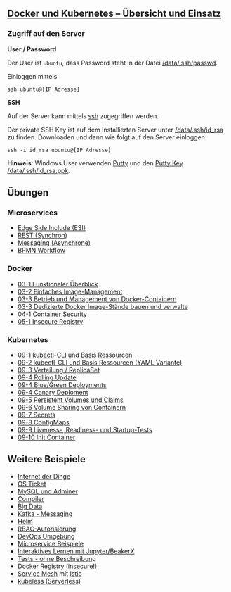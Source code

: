 ## [Docker und Kubernetes – Übersicht und Einsatz ](https://www.digicomp.ch/trends/docker-trainings/docker-und-kubernetes-uebersicht-und-einsatz)

### Zugriff auf den Server

**User / Password**

Der User ist `ubuntu`, dass Password steht in der Datei [/data/.ssh/passwd](/data/.ssh/passwd).

Einloggen mittels

    ssh ubuntu@[IP Adresse]

**SSH**

Auf der Server kann mittels [ssh](https://wiki.ubuntuusers.de/SSH/) zugegriffen werden.

Der private SSH Key ist auf dem Installierten Server unter [/data/.ssh/id_rsa](/data/.ssh/id_rsa) zu finden. Downloaden und dann wie folgt auf den Server einloggen:

    ssh -i id_rsa ubuntu@[IP Adresse]
    
**Hinweis**: Windows User verwenden [Putty](https://www.putty.org/) und den [Putty Key /data/.ssh/id_rsa.ppk](/data/.ssh/id_rsa.ppk). 

Übungen
-------

### Microservices

* [Edge Side Include (ESI)](:32188/notebooks/work/demo/Microservices-ESI.ipynb)
* [REST (Synchron)](:32188/notebooks/work/demo/Microservices-REST.ipynb)
* [Messaging (Asynchrone)](:32188/notebooks/work/demo/Microservices-Messaging.ipynb)
* [BPMN Workflow](:32188/notebooks/work/demo/Microservices-BPMN.ipynb)

### Docker

* [03-1 Funktionaler Überblick](:32188/notebooks/work/03-1-Docker.ipynb)
* [03-2 Einfaches Image-Management](:32188/notebooks/work/03-2-Docker.ipynb)
* [03-3 Betrieb und Management von Docker-Containern](:32188/notebooks/work/03-3-Docker.ipynb)
* [03-3 Dedizierte Docker Image-Stände bauen und verwalte](:32188/notebooks/work/03-4-Docker.ipynb)
* [04-1 Container Security](:32188/notebooks/work/04-1-ContainerSecurity.ipynb)
* [05-1 Insecure Registry](:32188/notebooks/work/05-1-Registry.ipynb)

### Kubernetes

* [09-1 kubectl-CLI und Basis Ressourcen](:32188/notebooks/work/09-1-kubectl.ipynb)
* [09-2 kubectl-CLI und Basis Ressourcen (YAML Variante)](:32188/notebooks/work/09-2-YAML.ipynb)
* [09-3 Verteilung / ReplicaSet](:32188/notebooks/work/09-3-ReplicaSet.ipynb)
* [09-4 Rolling Update](:32188/notebooks/work/09-4-Deployment.ipynb)
* [09-4 Blue/Green Deployments](:32188/notebooks/work/09-4-Deployment-BlueGreen.ipynb)
* [09-4 Canary Deploment](:32188/notebooks/work/09-4-Deployment-Canary.ipynb)
* [09-5 Persistent Volumes und Claims](:32188/notebooks/work/09-5-hostPath.ipynb)
* [09-6 Volume Sharing von Containern](:32188/notebooks/work/09-6-Volume.ipynb)
* [09-7 Secrets](:32188/notebooks/work/09-7-Secrets.ipynb)
* [09-8 ConfigMaps](:32188/notebooks/work/09-8-ConfigMap.ipynb)
* [09-9 Liveness-, Readiness- und Startup-Tests](:32188/notebooks/work/09-9-Tests.ipynb)
* [09-10 Init Container](:32188/notebooks/work/09-10-Init.ipynb)

Weitere Beispiele
-----------------

* [Internet der Dinge](https://github.com/mc-b/duk/iot)
* [OS Ticket](https://github.com/mc-b/duk/osticket)
* [MySQL und Adminer](https://github.com/mc-b/duk/mysql)
* [Compiler](https://github.com/mc-b/duk/compiler)
* [Big Data](https://github.com/mc-b/duk/bigdata)
* [Kafka - Messaging](https://github.com/mc-b/duk/kafka) 
* [Helm](https://github.com/mc-b/duk/helm)
* [RBAC-Autorisierung](https://github.com/mc-b/duk/rbac/)
* [DevOps Umgebung](https://github.com/mc-b/duk/devops)
* [Microservice Beispiele](https://github.com/mc-b/duk/misegr)
* [Interaktives Lernen mit Jupyter/BeakerX](https://github.com/mc-b/duk/jupyter)
* [Tests - ohne Beschreibung](https://github.com/mc-b/duk/test)
* [Docker Registry (insecure!)](https://github.com/mc-b/duk/registry/)
* [Service Mesh](https://github.com/mc-b/duk/istio/) mit [Istio](http://istio.io)
* [kubeless (Serverless)](https://github.com/mc-b/duk/kubeless/)